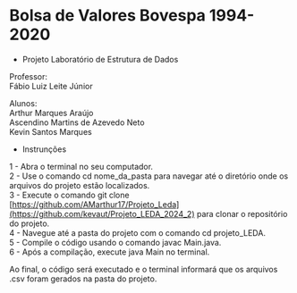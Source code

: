 # Bolsa de Valores Bovespa 1994-2020

- Projeto Laboratório de Estrutura de Dados

Professor:<br/>
Fábio Luiz Leite Júnior

Alunos:<br/> 
Arthur Marques Araújo<br/>
Ascendino Martins de Azevedo Neto<br/>
Kevin Santos Marques


- Instrunções

1 - Abra o terminal no seu computador. <br/>
2 - Use o comando cd nome_da_pasta para navegar até o diretório onde os arquivos do projeto estão localizados.<br/>
3 - Execute o comando git clone [https://github.com/AMarthur17/Projeto_Leda](https://github.com/kevaut/Projeto_LEDA_2024_2) para clonar o repositório do projeto.<br/>
4 - Navegue até a pasta do projeto com o comando cd projeto_LEDA.<br/>
5 - Compile o código usando o comando javac Main.java.<br/>
6 - Após a compilação, execute java Main no terminal.<br/>

Ao final, o código será executado e o terminal informará que os arquivos .csv foram gerados na pasta do projeto.

